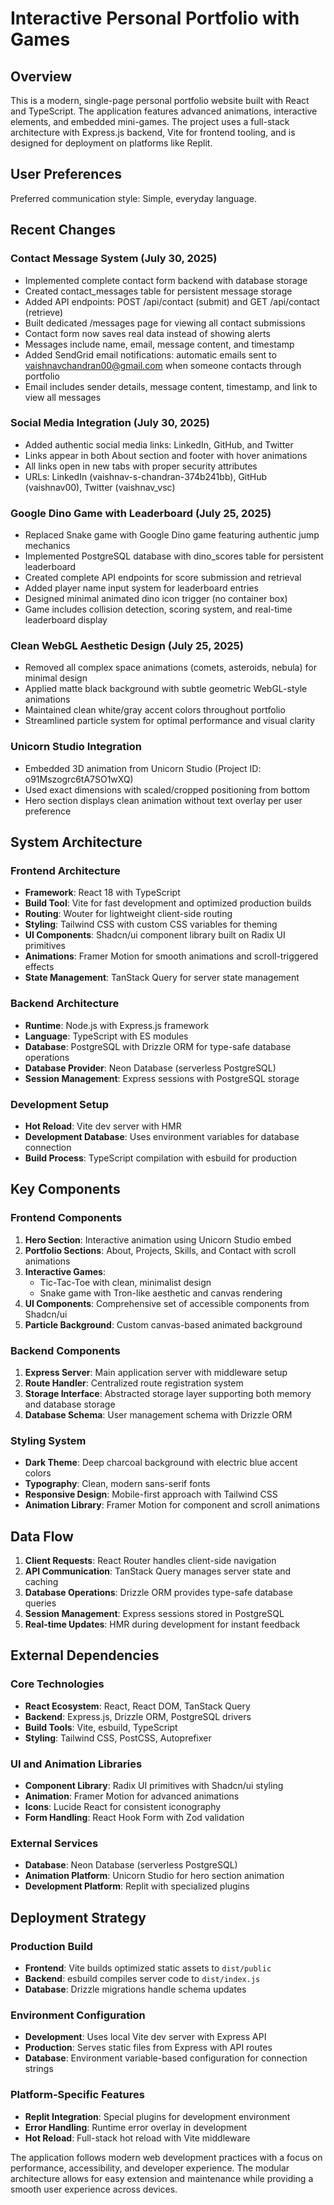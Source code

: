 # Interactive Personal Portfolio with Games

## Overview

This is a modern, single-page personal portfolio website built with React and TypeScript. The application features advanced animations, interactive elements, and embedded mini-games. The project uses a full-stack architecture with Express.js backend, Vite for frontend tooling, and is designed for deployment on platforms like Replit.

## User Preferences

Preferred communication style: Simple, everyday language.

## Recent Changes

### Contact Message System (July 30, 2025)
- Implemented complete contact form backend with database storage
- Created contact_messages table for persistent message storage
- Added API endpoints: POST /api/contact (submit) and GET /api/contact (retrieve)
- Built dedicated /messages page for viewing all contact submissions
- Contact form now saves real data instead of showing alerts
- Messages include name, email, message content, and timestamp
- Added SendGrid email notifications: automatic emails sent to vaishnavchandran00@gmail.com when someone contacts through portfolio
- Email includes sender details, message content, timestamp, and link to view all messages

### Social Media Integration (July 30, 2025)
- Added authentic social media links: LinkedIn, GitHub, and Twitter
- Links appear in both About section and footer with hover animations
- All links open in new tabs with proper security attributes
- URLs: LinkedIn (vaishnav-s-chandran-374b241bb), GitHub (vaishnav00), Twitter (vaishnav_vsc)

### Google Dino Game with Leaderboard (July 25, 2025)
- Replaced Snake game with Google Dino game featuring authentic jump mechanics
- Implemented PostgreSQL database with dino_scores table for persistent leaderboard
- Created complete API endpoints for score submission and retrieval
- Added player name input system for leaderboard entries
- Designed minimal animated dino icon trigger (no container box)
- Game includes collision detection, scoring system, and real-time leaderboard display

### Clean WebGL Aesthetic Design (July 25, 2025)
- Removed all complex space animations (comets, asteroids, nebula) for minimal design
- Applied matte black background with subtle geometric WebGL-style animations
- Maintained clean white/gray accent colors throughout portfolio
- Streamlined particle system for optimal performance and visual clarity

### Unicorn Studio Integration
- Embedded 3D animation from Unicorn Studio (Project ID: o91Mszogrc6tA7SO1wXQ)
- Used exact dimensions with scaled/cropped positioning from bottom
- Hero section displays clean animation without text overlay per user preference

## System Architecture

### Frontend Architecture
- **Framework**: React 18 with TypeScript
- **Build Tool**: Vite for fast development and optimized production builds
- **Routing**: Wouter for lightweight client-side routing
- **Styling**: Tailwind CSS with custom CSS variables for theming
- **UI Components**: Shadcn/ui component library built on Radix UI primitives
- **Animations**: Framer Motion for smooth animations and scroll-triggered effects
- **State Management**: TanStack Query for server state management

### Backend Architecture
- **Runtime**: Node.js with Express.js framework
- **Language**: TypeScript with ES modules
- **Database**: PostgreSQL with Drizzle ORM for type-safe database operations
- **Database Provider**: Neon Database (serverless PostgreSQL)
- **Session Management**: Express sessions with PostgreSQL storage

### Development Setup
- **Hot Reload**: Vite dev server with HMR
- **Development Database**: Uses environment variables for database connection
- **Build Process**: TypeScript compilation with esbuild for production

## Key Components

### Frontend Components
1. **Hero Section**: Interactive animation using Unicorn Studio embed
2. **Portfolio Sections**: About, Projects, Skills, and Contact with scroll animations
3. **Interactive Games**: 
   - Tic-Tac-Toe with clean, minimalist design
   - Snake game with Tron-like aesthetic and canvas rendering
4. **UI Components**: Comprehensive set of accessible components from Shadcn/ui
5. **Particle Background**: Custom canvas-based animated background

### Backend Components
1. **Express Server**: Main application server with middleware setup
2. **Route Handler**: Centralized route registration system
3. **Storage Interface**: Abstracted storage layer supporting both memory and database storage
4. **Database Schema**: User management schema with Drizzle ORM

### Styling System
- **Dark Theme**: Deep charcoal background with electric blue accent colors
- **Typography**: Clean, modern sans-serif fonts
- **Responsive Design**: Mobile-first approach with Tailwind CSS
- **Animation Library**: Framer Motion for component and scroll animations

## Data Flow

1. **Client Requests**: React Router handles client-side navigation
2. **API Communication**: TanStack Query manages server state and caching
3. **Database Operations**: Drizzle ORM provides type-safe database queries
4. **Session Management**: Express sessions stored in PostgreSQL
5. **Real-time Updates**: HMR during development for instant feedback

## External Dependencies

### Core Technologies
- **React Ecosystem**: React, React DOM, TanStack Query
- **Backend**: Express.js, Drizzle ORM, PostgreSQL drivers
- **Build Tools**: Vite, esbuild, TypeScript
- **Styling**: Tailwind CSS, PostCSS, Autoprefixer

### UI and Animation Libraries
- **Component Library**: Radix UI primitives with Shadcn/ui styling
- **Animation**: Framer Motion for advanced animations
- **Icons**: Lucide React for consistent iconography
- **Form Handling**: React Hook Form with Zod validation

### External Services
- **Database**: Neon Database (serverless PostgreSQL)
- **Animation Platform**: Unicorn Studio for hero section animation
- **Development Platform**: Replit with specialized plugins

## Deployment Strategy

### Production Build
- **Frontend**: Vite builds optimized static assets to `dist/public`
- **Backend**: esbuild compiles server code to `dist/index.js`
- **Database**: Drizzle migrations handle schema updates

### Environment Configuration
- **Development**: Uses local Vite dev server with Express API
- **Production**: Serves static files from Express with API routes
- **Database**: Environment variable-based configuration for connection strings

### Platform-Specific Features
- **Replit Integration**: Special plugins for development environment
- **Error Handling**: Runtime error overlay in development
- **Hot Reload**: Full-stack hot reload with Vite middleware

The application follows modern web development practices with a focus on performance, accessibility, and developer experience. The modular architecture allows for easy extension and maintenance while providing a smooth user experience across devices.